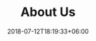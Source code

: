 ---
title: "About Us"
date: 2018-07-12T18:19:33+06:00
heading : "DEKTIV AUTOMATES SHOPLIFTING PREVENTION."
description : "We are a team of highly energetic people who saw a gap in retail loss prevention. After witnessing the energy that is being put in technologies to efficiently monitor camera footage, we realized that there is an opportunity to leverage AI. With our expertise in machine learning and computer vision, Dektiv was born."
---